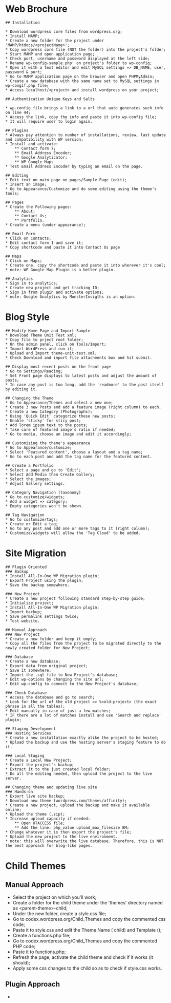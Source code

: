 # Web Brochure

    ## Installation

    * Download wordpress core files from wordpress.org;
    * Install MAMP;
    * Create a new folder for the project under 'MAMP/htdocs/<projectName>';
    * Copy wordpress core file (NOT the folder) into the project's folder;
    * Start MAMP and open application page;
    * Check port, username and password displayed at the left side;
    * Rename wp-config-sample.php' on project's folder to wp-config;
    * Open it with a text editor and edit MySQL settings => DB_NAME, user, password & port;
    * Go to MAMP application page on the browser and open PHPMyAdmin;
    * Create a new database with the same name set to MySQL settings in wp-congif.php file;
    * Access localhost/<project> and install wordpress on your project;

    ## Authentication Unique Keys and Salts

    * wp-config file brings a link to a url that auto generates such info on line 44;
    * Access the link, copy the info and paste it into wp-config file;
    * It will require user to login again.

    ## Plugins
    * Always pay attention to number of installations, review, last update and compatibility with WP version;
    * Install and activate:
        ** Contact form 7;
        ** Email Address Encoder;
        ** Google Analyticator;
        ** WP Google Maps
    * Test Email Address Encoder by typing an email on the page.

    ## Editing
    * Edit text on main page on pages/Sample Page (edit);
    * Insert an image;
    * Go to Appearance/Customize and do some editing using the theme's tools;

    ## Pages
    * Create the Following pages:
        ** About;
        ** Contact Us;
        ** Portfolio.
    * Create a menu (under appearance);

    ## Email Form
    * Click on Contacts;
    * Edit contact form 1 and save it;
    * Copy shortcode and paste it into Contact Us page

    ## Maps
    * Click on Maps;
    * Create one, copy the shortcode and paste it into wherever it's cool;
    * note: WP Google Map Plugin is a better plugin.

    ## Analytics
    * Sign in to analytics;
    * Create new project and get tracking ID;
    * Sign in from plugin and activate options;
    * note: Google Analytics by MonsterInsigths is an option.

# Blog Style
    ## Modify Home Page and Import Sample
    * Download Theme Unit Test xml;
    * Copy file to prject root folder;
    * On the admin panel, click on Tools/Import;
    * Import WordPress and run it;
    * Upload and Import theme-unit-test.xml;
    * Check Download and import file attachments box and hit submit.

    ## Display most recent posts on the front page
    * Go to Settings/Reading;
    * Set Front page displays to latest posts and adjust the amount of posts;
    * In case any post is too long, add the 'readmore' to the post itself by editing it.

    ## Changing the Theme
    * Go to Appearance/Themes and select a new one;
    * Create 3 new Posts and add a feature image (right column) to each;
    * Create a new Category (Photographs);
    * Using 'Quick Edit' categorize these new posts;
    * Unable 'sticky' for sticy post;
    * Add lorem ipsum text to the posts;
    * Take care of featured image's ratio if needed;
    * Go to media, choose an image and edit it accordingly;

    ## Customizing the theme's appearance
    * Go to Appearance/customize;
    * Select 'Featured content', choose a layout and a tag name;
    * Go to each post and add the tag name for the featured content.

    ## Create a Portfolio
    * Select a page and go to 'Edit';
    * Select Add Media then Create Gallery;
    * Select the images;
    * Adjust Gallery settings.

    ## Category Navigation (taxonomy)
    * Go to customize/widgets;
    * Add a widget => category;
    * Empty categories won't be shown.

    ## Tag Navigation
    * Go to customize/tags;
    * Create or Edit a tag;
    * Go to any post and add one or more tags to it (right column);
    * Customize/widgets will allow the 'Tag Cloud' to be added.

# Site Migration
    ## Plugin Oriented
    ### Backup
    * Install All-In-One WP Migration plugin;
    * Export Project using the plugin;
    * Save the backup somewhere.

    ### New Project
    * Create a new project following standard step-by-step guide;
    * Initialize project;
    * Install All-In-One WP Migration plugin;
    * Import backup;
    * Save permalink settings twice;
    * Test website.

    ## Manual Approach
    ### New Project
    * Create a new folder and keep it empty;
    * Copy all the files from the project to be migrated directly to the newly created folder for New Project;

    ### Database
    * Create a new database;
    * Export data from original project;
    * Save it somewhere;
    * Import the .sql file to New Project's database;
    * Edit wp-options by changing the site url;
    * Edit wp-config to connect to the New Project's database;

    ### Check Database
    * Access the database and go to search;
    * Look for the url of the old project => %<old-project> (the exact phrase in all the tables);
    * Edit manually in case of just a few matches;
    * IF there are a lot of matches install and use 'Search and replace' plugin;

    ## Staging Development
    ### Hosting Services
    * Create a new installation exactly alike the project to be hosted;
    * Upload the backup and use the hosting server's staging feature to do it.

    ### Local Staging
    * Create a Local New Project;
    * Export the project's backup;
    * Extract it to the just created local folder;
    * Do all the editing needed, then upload the project to the live server.

    ## Changing theme and updating live site
    ### Hands-on
    * Export live site backup;
    * Download new theme (wordpress.com/themes/affinity);
    * Create a new project, upload the backup and make it available online;
    * Upload the theme (.zip);
    * Increase upload capacity if needed:
        ** Open HTACCESS file;
        ** Add the line: php_value upload_max_filesize 8M;
    * Change whatever it is then export the project's file;
    * Upload the new project to the live environment.
    * note: this will overwrite the live database. Therefore, this is NOT the best approach for blog-like pages.

# Child Themes
## Manual Approach
* Select the project on which you'll work;
* Create a folder for the child theme under the 'themes' directory named as \<parent-theme\>-child;
* Under the new folder, create a style.css file;
* Go to codex.wordpress.org/Child_Themes and copy the commented css code;
* Paste it to style.css and edit the Theme Name (<parent-theme> child) and Template (<parent-theme>);
* Create a functions.php file;
* Go to codex.wordpress.org/Child_Themes and copy the commented PHP code;
* Paste it to functions.php;
* Refresh the page, activate the child theme and check if it works (it should);
* Apply some css changes to the child so as to check if style.css works.

## Plugin Approach
* 